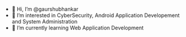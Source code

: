 - 👋 Hi, I’m @gaurshubhankar
- 👀 I’m interested in CyberSecurity, Android Application Developement and System Administration
- 🌱 I’m currently learning Web Application Development
